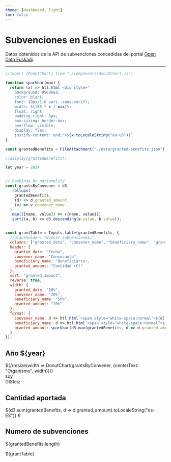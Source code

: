 ```yaml
---
theme: [dashboard, light]
toc: false
---
```

# Subvenciones en Euskadi

Datos obtenidos de la API de subvenciones concedidas del portal [Open Data Euskadi](https://opendata.euskadi.eus/api-granted-benefits/?api=granted-benefit/).
___

```js
//import {DonutChart} from "./components/donutChart.js";
```

```js
function sparkbar(max) {
  return (x) => htl.html`<div style="
    background: #568bea;
    color: black;
    font: 10px/1.6 var(--sans-serif);
    width: ${100 * x / max}%;
    float: right;
    padding-right: 3px;
    box-sizing: border-box;
    overflow: visible;
    display: flex;
    justify-content: end;">${x.toLocaleString("en-US")}`
}
```

```js
const grantedBenefits = FileAttachment("./data/granted-benefits.json").json();
```

```js
//display(grantedBenefits);

let year = 2024


// Bookings by nationality
const grantsByConvener = d3
  .rollups(
    grantedBenefits,
    (d) => d.granted_amount,
    (v) => v.convener_name
  )
  .map(([name, value]) => ({name, value}))
  .sort((a, b) => d3.descending(a.value, b.value));


const grantTable = Inputs.table(grantedBenefits, {
  //placeholder: "Buscar subvenciones…",
  columns: ["granted_date", "convener_name", "beneficiary_name", "granted_amount"],
  header: {
    granted_date: "Fecha",
    convener_name: "Convocante",
    beneficiary_name: "Beneficiario",
    granted_amount: "Cantidad (€)"
  },
  sort: "granted_amount",
  reverse: true,
  width: {
    granted_date: "10%",
    convener_name: "20%",
    beneficiary_name: "50%",
    granted_amount: "20%"
  },
  format: {
    convener_name: d => htl.html`<span style="white-space:normal">${d}`,
    beneficiary_name: d => htl.html`<span style="white-space:normal">${d}`,
    granted_amount: sparkbar(d3.max(grantedBenefits, d => d.granted_amount))
  }
});
```

## Año ${year}

<div class="grid grid-cols-4">
  <div class="card grid-rowspan-2">
    ${//resize(width => DonutChart(grantsByConvener, {centerText: "Organismo", width}))}
  </div>
  <div class="card grid-rowspan-2">
    soy
  </div>
  <div class="card grid-rowspan-2">
    GISteiz
  </div>
  <div class="card grid-rowspan-1">
    <h2>Cantidad aportada</h2>
    <p class="big">
      ${d3.sum(grantedBenefits, d => d.granted_amount).toLocaleString("es-ES")} €
    </p>
  </div>
  <div class="card grid-rowspan-1">
    <h2>Numero de subvenciones</h2>
    <p class="big">
      ${grantedBenefits.length}
    </p>
  </div>
</div>

<div class="grid grid-cols-1">
  <div class="card">${grantTable}</div>
</div>